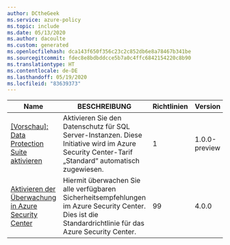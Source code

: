 ```yaml
---
author: DCtheGeek
ms.service: azure-policy
ms.topic: include
ms.date: 05/13/2020
ms.author: dacoulte
ms.custom: generated
ms.openlocfilehash: dca143f650f356c23c2c852db6e8a78467b341be
ms.sourcegitcommit: fdec8e8bdbddcce5b7a0c4ffc6842154220c8b90
ms.translationtype: HT
ms.contentlocale: de-DE
ms.lasthandoff: 05/19/2020
ms.locfileid: "83639373"
---
```

|Name |BESCHREIBUNG |Richtlinien |Version |
|---|---|---|---|
|[\[Vorschau\]: Data Protection Suite aktivieren](https://github.com/Azure/azure-policy/blob/master/built-in-policies/policySetDefinitions/Security%20Center/ASC_DataProtection.json) |Aktivieren Sie den Datenschutz für SQL Server-Instanzen. Diese Initiative wird im Azure Security Center-Tarif „Standard“ automatisch zugewiesen. |1 |1.0.0-preview |
|[Aktivieren der Überwachung in Azure Security Center](https://github.com/Azure/azure-policy/blob/master/built-in-policies/policySetDefinitions/Security%20Center/AzureSecurityCenter.json) |Hiermit überwachen Sie alle verfügbaren Sicherheitsempfehlungen im Azure Security Center. Dies ist die Standardrichtlinie für das Azure Security Center. |99 |4.0.0 |
